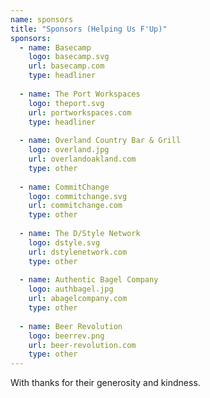```yaml
---
name: sponsors
title: "Sponsors (Helping Us F'Up)"
sponsors:
  - name: Basecamp
    logo: basecamp.svg
    url: basecamp.com
    type: headliner
  
  - name: The Port Workspaces
    logo: theport.svg
    url: portworkspaces.com
    type: headliner
  
  - name: Overland Country Bar & Grill
    logo: overland.jpg
    url: overlandoakland.com
    type: other
  
  - name: CommitChange
    logo: commitchange.svg
    url: commitchange.com
    type: other
  
  - name: The D/Style Network
    logo: dstyle.svg
    url: dstylenetwork.com
    type: other
  
  - name: Authentic Bagel Company
    logo: authbagel.jpg
    url: abagelcompany.com
    type: other
  
  - name: Beer Revolution
    logo: beerrev.png
    url: beer-revolution.com
    type: other
---
```

With thanks for their generosity and kindness.
